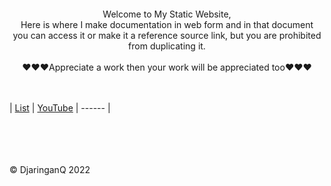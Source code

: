 <br>
<br>
<br>
<br>

<div align="center">
Welcome to My Static Website, 
<br>
Here is where I make documentation in web form and in that document<br>you can access it or make it a reference source link, but you are prohibited from duplicating it.
<br><br>
♥♥♥Appreciate a work then your work will be appreciated too♥♥♥

</div>

<br>
<br>


| [List](0list/) | [YouTube](https://www.youtube.com/@DjaringanQ) 
| ------ |


<br>
<br>
<br>
<br>
© DjaringanQ 2022
